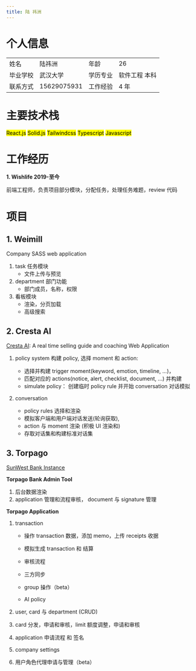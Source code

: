 ```yaml
---
title: 陆 祎洲
---
```


# 个人信息

|          |             |          |               |
| -------- | ----------- | -------- | :------------ |
| 姓名     | 陆祎洲      | 年龄     | 26            |
| 毕业学校 | 武汉大学    | 学历专业 | 软件工程 本科 |
| 联系方式 | 15629075931 | 工作经验 | 4 年          |

# 主要技术栈

<mark class="custom-tag react">React.js</mark> <mark class="custom-tag solid">Solid.js</mark> <mark class="custom-tag tailwind">Tailwindcss</mark>
<mark class="custom-tag typescript">Typescript</mark> <mark class="custom-tag javascript">Javascript</mark>

# 工作经历

**1. Wishlife 2019-至今**

前端工程师，负责项目部分模块，分配任务，处理任务难题，review 代码

# 项目

## 1. Weimill

Company SASS web application

1. task 任务模块
   - 文件上传与预览
2. department 部门功能
   - 部门成员，名称，权限
3. 看板模块
   - 渲染，分页加载
   - 高级搜索

## 2. Cresta AI

[Cresta AI](https://cresta.com/): A real time selling guide and coaching Web Application

1. policy system 构建 policy, 选择 moment 和 action:

   - 选择并构建 trigger moment(keyword, emotion, timeline, ...)，
   - 匹配对应的 actions(notice, alert, checklist, document, ...) 并构建
   - simulate policy： 创建临时 policy rule 并开始 conversation 对话模拟

2. conversation
   - policy rules 选择和渲染
   - 模拟客户端和用户端对话发送(轮询获取),
   - action 与 moment 渲染 (积极 UI 渲染和)
   - 存取对话集和构建标准对话集

## 3. Torpago

[SunWest Bank Instance](https://app.visionarycorporatecard.com/)

**Torpago Bank Admin Tool**

1. 后台数据渲染
2. application 管理和流程审核， document 与 signature 管理

**Torpago Application**

1. transaction

   - 操作 transaction 数据，添加 memo，上传 receipts 收据

   - 模拟生成 transaction 和 结算
   - 审核流程
   - 三方同步
   - group 操作（beta）
   - AI policy

2. user, card 与 department (CRUD)

3. card 分发，申请和审核，limit 额度调整，申请和审核

4. application 申请流程 和 签名

5. company settings

6. 用户角色代理申请与管理（beta）
